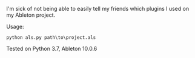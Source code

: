 I'm sick of not being able to easily tell my friends which plugins I used on my Ableton project.

Usage:

    python als.py path\to\project.als

Tested on Python 3.7, Ableton 10.0.6